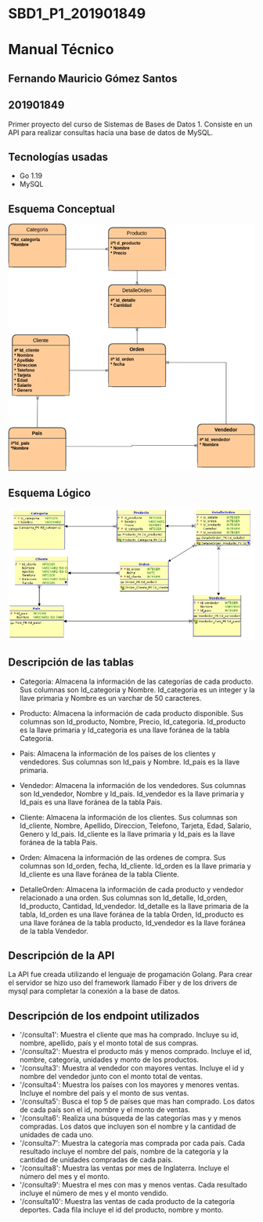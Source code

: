 # SBD1_P1_201901849
# Manual Técnico
## Fernando Mauricio Gómez Santos
## 201901849

Primer proyecto del curso de Sistemas de Bases de Datos 1. Consiste en un API para realizar consultas hacia una base de datos de MySQL.

## Tecnologías usadas

* Go 1.19
* MySQL

## Esquema Conceptual

![Esquema Conceptual](/IMG/e_conceptual.png)

## Esquema Lógico

![Esquema lógico](/IMG/e_logico.jpeg)

## Descripción de las tablas

* Categoria: Almacena la información de las categorías de cada producto. Sus columnas son Id_categoria y Nombre. Id_categoria es un integer y la llave primaria y Nombre es un varchar de 50 caracteres.

* Producto: Almacena la información de cada producto disponible. Sus columnas son Id_producto, Nombre, Precio, Id_categoria. Id_producto es la llave primaria y Id_categoria es una llave foránea de la tabla Categoria.

* Pais: Almacena la información de los países de los clientes y vendedores. Sus columnas son Id_pais y Nombre. Id_pais es la llave primaria.

* Vendedor: Almacena la información de los vendedores. Sus columnas son Id_vendedor, Nombre y Id_pais. Id_vendedor es la llave primaria y Id_pais es una llave foránea de la tabla Pais.

* Cliente: Almacena la información de los clientes. Sus columnas son Id_cliente, Nombre, Apellido, Direccion, Telefono, Tarjeta, Edad, Salario, Genero y Id_pais. Id_cliente es la llave primaria y Id_pais es la llave foránea de la tabla Pais.

* Orden: Almacena la información de las ordenes de compra. Sus columnas son Id_orden, fecha, Id_cliente. Id_orden es la llave primaria y Id_cliente es una llave foránea de la tabla Cliente.

* DetalleOrden: Almacena la información de cada producto y vendedor relacionado a una orden. Sus columnas son Id_detalle, Id_orden, Id_producto, Cantidad, Id_vendedor. Id_detalle es la llave primaria de la tabla, Id_orden es una llave foránea de la tabla Orden, Id_producto es una llave foránea de la tabla producto, Id_vendedor es la llave foránea de la tabla Vendedor.
  
## Descripción de la API

La API fue creada utilizando el lenguaje de progamación Golang. Para crear el servidor se hizo uso del framework llamado Fiber y de los drivers de mysql para completar la conexión a la base de datos.


## Descripción de los endpoint utilizados

* '/consulta1': Muestra el cliente que mas ha comprado. Incluye su id, nombre, apellido, país y el monto total de sus compras.
* '/consulta2': Muestra el producto más y menos comprado. Incluye el id, nombre, categoría, unidades y monto de los productos.
* '/consulta3': Muestra al vendedor con mayores ventas. Incluye el id y nombre del vendedor junto con el monto total de ventas.
* '/consulta4': Muestra los países con los mayores y menores ventas. Incluye el nombre del país y el monto de sus ventas.
* '/consulta5': Busca el top 5 de países que mas han comprado. Los datos de cada país son el id, nombre y el monto de ventas.
* '/consulta6': Realiza una búsqueda de las categorías mas y y menos compradas. Los datos que incluyen son el nombre y la cantidad de unidades de cada uno.
* '/consulta7': Muestra  la categoría mas comprada por cada país. Cada resultado incluye el nombre del país, nombre de la categoría y la cantidad de unidades compradas de cada país.
* '/consulta8': Muestra las ventas por mes de Inglaterra. Incluye el número del mes y el monto.
* '/consulta9': Muestra el mes con mas y menos ventas. Cada resultado incluye el número de mes y el monto vendido.
* '/consulta10': Muestra las ventas de cada producto de la categoría deportes. Cada fila incluye el id del producto, nombre y monto.
